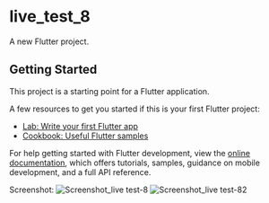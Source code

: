 # live_test_8

A new Flutter project.

## Getting Started

This project is a starting point for a Flutter application.

A few resources to get you started if this is your first Flutter project:

- [Lab: Write your first Flutter app](https://docs.flutter.dev/get-started/codelab)
- [Cookbook: Useful Flutter samples](https://docs.flutter.dev/cookbook)

For help getting started with Flutter development, view the
[online documentation](https://docs.flutter.dev/), which offers tutorials,
samples, guidance on mobile development, and a full API reference.

Screenshot:
![Screenshot_live test-8](https://github.com/TanoyK/Live_Test_8/assets/134632334/9e6f6fa5-3f4b-43a2-9965-5c993681078a)
![Screenshot_live test-82](https://github.com/TanoyK/Live_Test_8/assets/134632334/707f93f8-21e7-4d9e-a485-32b07c201568)
